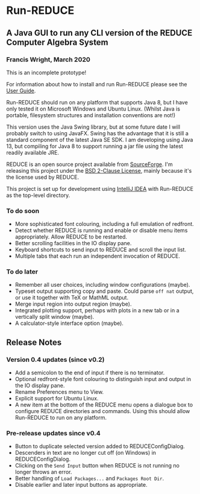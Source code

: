 # Run-REDUCE

## A Java GUI to run any CLI version of the REDUCE Computer Algebra System

### Francis Wright, March 2020

This is an incomplete prototype!

For information about how to install and run Run-REDUCE please see the
[User Guide](UserGuide.md).

Run-REDUCE should run on any platform that supports Java 8, but I have
only tested it on Microsoft Windows and Ubuntu Linux.  (Whilst Java is
portable, filesystem structures and installation conventions are not!)

This version uses the Java Swing library, but at some future date I
will probably switch to using JavaFX.  Swing has the advantage that it
is still a standard component of the latest Java SE SDK.  I am
developing using Java 13, but compiling for Java 8 to support running
a jar file using the latest readily available JRE.

REDUCE is an open source project available from
[SourceForge](https://sourceforge.net/projects/reduce-algebra/).  I'm
releasing this project under the [BSD 2-Clause License](LICENSE),
mainly because it's the license used by REDUCE.

This project is set up for development using [IntelliJ
IDEA](https://www.jetbrains.com/idea/) with Run-REDUCE as the
top-level directory.

### To do soon

* More sophisticated font colouring, including a full emulation of
  redfront.
* Detect whether REDUCE is running and enable or disable menu items
  appropriately.  Allow REDUCE to be restarted.
* Better scrolling facilities in the IO display pane.
* Keyboard shortcuts to send input to REDUCE and scroll the input
  list.
* Multiple tabs that each run an independent invocation of REDUCE.

### To do later

* Remember all user choices, including window configurations (maybe).
* Typeset output supporting copy and paste. Could parse `off nat`
  output, or use it together with TeX or MathML output.
* Merge input region into output region (maybe).
* Integrated plotting support, perhaps with plots in a new tab or in a
  vertically split window (maybe).
* A calculator-style interface option (maybe).

## Release Notes

### Version 0.4 updates (since v0.2)

* Add a semicolon to the end of input if there is no terminator.
* Optional redfront-style font colouring to distinguish input and
  output in the IO display pane.
* Rename Preferences menu to View.
* Explicit support for Ubuntu Linux.
* A new item at the bottom of the REDUCE menu opens a dialogue box to
  configure REDUCE directories and commands.  Using this should allow
  Run-REDUCE to run on any platform.

### Pre-release updates since v0.4

* Button to duplicate selected version added to REDUCEConfigDialog.
* Descenders in text are no longer cut off (on Windows) in
  REDUCEConfigDialog.
* Clicking on the `Send Input` button when REDUCE is not running no
  longer throws an error.
* Better handling of `Load Packages...` and `Packages Root Dir`.
* Disable earlier and later input buttons as appropriate.
